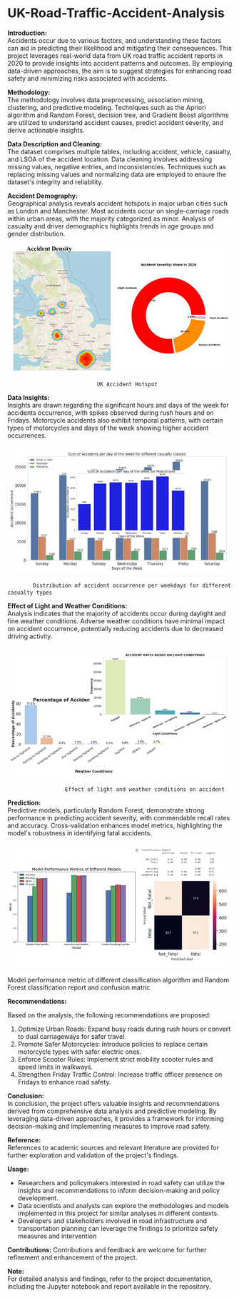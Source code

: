 # UK-Road-Traffic-Accident-Analysis

**Introduction:**  
Accidents occur due to various factors, and understanding these factors can aid in predicting their likelihood and mitigating their consequences. This project leverages real-world data from UK road traffic accident reports in 2020 to provide insights into accident patterns and outcomes. By employing data-driven approaches, the aim is to suggest strategies for enhancing road safety and minimizing risks associated with accidents.

**Methodology:**  
The methodology involves data preprocessing, association mining, clustering, and predictive modeling. Techniques such as the Apriori algorithm and Random Forest, decision tree, and Gradient Boost algorithms are utilized to understand accident causes, predict accident severity, and derive actionable insights.

**Data Description and Cleaning:**  
The dataset comprises multiple tables, including accident, vehicle, casualty, and LSOA of the accident location. Data cleaning involves addressing missing values, negative entries, and inconsistencies. Techniques such as replacing missing values and normalizing data are employed to ensure the dataset's integrity and reliability.

**Accident Demography:**  
Geographical analysis reveals accident hotspots in major urban cities such as London and Manchester. Most accidents occur on single-carriage roads within urban areas, with the majority categorized as minor. Analysis of casualty and driver demographics highlights trends in age groups and gender distribution.

![hotspot](https://github.com/adewoleaj/UK-Road-Traffic-Accident-Analysis/blob/main/accodemt%20decom%20.png?raw=true)

                                UK Accident Hotspot

**Data Insights:**  
Insights are drawn regarding the significant hours and days of the week for accidents occurrence, with spikes observed during rush hours and on Fridays. Motorcycle accidents also exhibit temporal patterns, with certain types of motorcycles and days of the week showing higher accident occurrences.

![weekly](https://github.com/adewoleaj/UK-Road-Traffic-Accident-Analysis/blob/main/data%20insgint%20.png?raw=true)

            Distribution of accident occurrence per weekdays for different casualty types

**Effect of Light and Weather Conditions:**  
Analysis indicates that the majority of accidents occur during daylight and fine weather conditions. Adverse weather conditions have minimal impact on accident occurrence, potentially reducing accidents due to decreased driving activity.

![weather](https://github.com/adewoleaj/UK-Road-Traffic-Accident-Analysis/blob/main/weather%20condition%20.png?raw=true)

                      Effect of light and weather conditions on accident

**Prediction:**  
Predictive models, particularly Random Forest, demonstrate strong performance in predicting accident severity, with commendable recall rates and accuracy. Cross-validation enhances model metrics, highlighting the model's robustness in identifying fatal accidents.

![predictive model](https://github.com/adewoleaj/UK-Road-Traffic-Accident-Analysis/blob/main/predictive%20model%20.png?raw=true)

Model performance metric of different classification algorithm and Random Forest classification report and confusion matric 

**Recommendations:**

Based on the analysis, the following recommendations are proposed:
1. Optimize Urban Roads: Expand busy roads during rush hours or convert to dual carriageways for safer travel.
2. Promote Safer Motorcycles: Introduce policies to replace certain motorcycle types with safer electric ones.
3. Enforce Scooter Rules: Implement strict mobility scooter rules and speed limits in walkways.
4. Strengthen Friday Traffic Control: Increase traffic officer presence on Fridays to enhance road safety.


**Conclusion:**  
In conclusion, the project offers valuable insights and recommendations derived from comprehensive data analysis and predictive modeling. By leveraging data-driven approaches, it provides a framework for informing decision-making and implementing measures to improve road safety.

**Reference:**  
References to academic sources and relevant literature are provided for further exploration and validation of the project's findings.

**Usage:**
- Researchers and policymakers interested in road safety can utilize the insights and recommendations to inform decision-making and policy development.
- Data scientists and analysts can explore the methodologies and models implemented in this project for similar analyses in different contexts.
- Developers and stakeholders involved in road infrastructure and transportation planning can leverage the findings to prioritize safety measures and intervention


**Contributions:**
Contributions and feedback are welcome for further refinement and enhancement of the project.

**Note:**  
For detailed analysis and findings, refer to the project documentation, including the Jupyter notebook and report available in the repository. 
